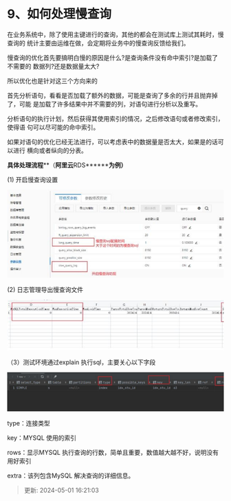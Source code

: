 # 9、如何处理慢查询

在业务系统中，除了使用主键进行的查询，其他的都会在测试库上测试其耗时，慢查询的 统计主要由运维在做，会定期将业务中的慢查询反馈给我们。

慢查询的优化首先要搞明白慢的原因是什么?是查询条件没有命中索引?是加载了不需要的 数据列?还是数据量太大?

所以优化也是针对这三个方向来的

首先分析语句，看看是否加载了额外的数据，可能是查询了多余的行并且抛弃掉了，可能 是加载了许多结果中并不需要的列，对语句进行分析以及重写。

分析语句的执行计划，然后获得其使用索引的情况，之后修改语句或者修改索引，使得语 句可以尽可能的命中索引。

如果对语句的优化已经无法进行，可以考虑表中的数据量是否太大，如果是的话可以进行 横向或者纵向的分表。

**具体处理流程****（****阿里云****RDS********为例）**

(1) 开启慢查询设置

![1714551617640-699fc2d2-142e-40b1-a67d-1da875d51cac.png](./img/ikOtIq04lLxd2Vpt/1714551617640-699fc2d2-142e-40b1-a67d-1da875d51cac-208206.png)

(2) 日志管理导出慢查询文件

![1714551635199-835e6269-55de-403c-afa9-f53908204f3a.png](./img/ikOtIq04lLxd2Vpt/1714551635199-835e6269-55de-403c-afa9-f53908204f3a-294563.png)

（3）测试环境通过explain 执行sql，主要关心以下字段

![1714551643574-ff1367dd-44b3-4f2f-8327-ccadef21263e.png](./img/ikOtIq04lLxd2Vpt/1714551643574-ff1367dd-44b3-4f2f-8327-ccadef21263e-698994.png)

type：连接类型

key：MYSQL 使用的索引

rows：显示MYSQL 执行查询的行数，简单且重要，数值越大越不好，说明没有用好索引

extra：该列包含MySQL 解决查询的详细信息。

> 更新: 2024-05-01 16:21:03  
